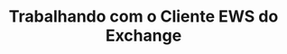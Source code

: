 ---
title: "Trabalhando com o Cliente EWS do Exchange"
url: /pt/cpp/trabalhando-com-o-cliente-ews-do-exchange/
weight: 40
type: docs
---